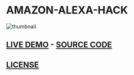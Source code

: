 # **AMAZON-ALEXA-HACK**
![thumbnail](https://previews.123rf.com/images/jirsak/jirsak1212/jirsak121200011/16638228-printed-html-code-of-website-internet-page-under-construction-construction-worker-figurines-working-.jpg)
## [LIVE DEMO](https://previews.123rf.com/images/jirsak/jirsak1212/jirsak121200011/16638228-printed-html-code-of-website-internet-page-under-construction-construction-worker-figurines-working-.jpg)    -     [SOURCE CODE](https://github.com/chrisjim316/Amazon-Alexa-Hack)
## [LICENSE](https://github.com/chrisjim316/Amazon-Alexa-Hack/blob/master/LICENSE)

